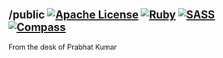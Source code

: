 ## /public [![Apache License](https://img.shields.io/badge/License-v2.0-ff79b4.svg)](https://github.com/iammachine/prabhatkumar.org/blob/master/LICENSE) [![Ruby](https://img.shields.io/badge/Ruby-v2.2.2-e0115f.svg)](https://www.ruby-lang.org/) [![SASS](https://img.shields.io/badge/SASS-v3.4.15-ff69b4.svg)](http://sass-lang.com/) [![Compass](https://img.shields.io/badge/Compass-v1.0.3-orange.svg)](http://compass-style.org/)

From the desk of Prabhat Kumar
